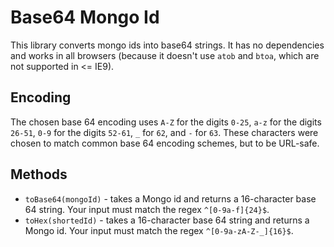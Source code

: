 # Base64 Mongo Id
This library converts mongo ids into base64 strings.  It has no dependencies and works in all browsers (because it doesn't use `atob` and `btoa`, which are not supported in <= IE9).

## Encoding
The chosen base 64 encoding uses `A-Z` for the digits `0-25`, `a-z` for the digits `26-51`, `0-9` for the digits `52-61`, `_` for `62`, and `-` for `63`.  These characters were chosen to match common base 64 encoding schemes, but to be URL-safe.

## Methods
  * `toBase64(mongoId)` - takes a Mongo id and returns a 16-character base 64 string.  Your input must match the regex `^[0-9a-f]{24}$`.
  * `toHex(shortedId)` - takes a 16-character base 64 string and returns a Mongo id.  Your input must match the regex `^[0-9a-zA-Z-_]{16}$`.